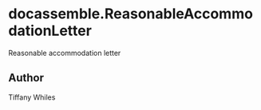 # docassemble.ReasonableAccommodationLetter

Reasonable accommodation letter

## Author

Tiffany Whiles


